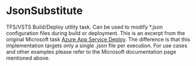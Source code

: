 # JsonSubstitute
TFS/VSTS Build/Deploy utility task. 
Can be used to modify *.json configuration files during build or deployment.
This is an excerpt from the original Microsoft task [Azure App Service Deploy](https://docs.microsoft.com/en-us/vsts/pipelines/tasks/transforms-variable-substitution?view=vsts).
The difference is that this implementation targets only a single .json file per execution.
For use cases and other examples please refer to the Microsoft documentation page mentioned above.


